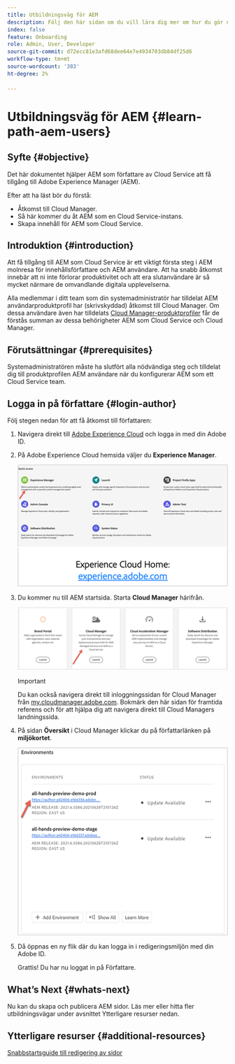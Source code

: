 ```yaml
---
title: Utbildningsväg för AEM
description: Följ den här sidan om du vill lära dig mer om hur du gör när du har fått åtkomst, om du är en AEM användare
index: false
feature: Onboarding
role: Admin, User, Developer
source-git-commit: d72ecc81e3afd68dee64e7e4934703db84df25d6
workflow-type: tm+mt
source-wordcount: '383'
ht-degree: 2%

---
```


# Utbildningsväg för AEM {#learn-path-aem-users}

## Syfte {#objective}

Det här dokumentet hjälper AEM som författare av Cloud Service att få tillgång till Adobe Experience Manager (AEM).

Efter att ha läst bör du förstå:

* Åtkomst till Cloud Manager.
* Så här kommer du åt AEM som en Cloud Service-instans.
* Skapa innehåll för AEM som Cloud Service.

## Introduktion  {#introduction}

Att få tillgång till AEM som Cloud Service är ett viktigt första steg i AEM molnresa för innehållsförfattare och AEM användare. Att ha snabb åtkomst innebär att ni inte förlorar produktivitet och att era slutanvändare är så mycket närmare de omvandlande digitala upplevelserna.

Alla medlemmar i ditt team som din systemadministratör har tilldelat AEM användarproduktprofil har (skrivskyddad) åtkomst till Cloud Manager. Om dessa användare även har tilldelats [Cloud Manager-produktprofiler](https://experienceleague.adobe.com/docs/experience-manager-cloud-service/onboarding/onboarding-concepts/aem-cs-team-product-profiles.html?lang=en#cloud-manager-product-profiles) får de förstås summan av dessa behörigheter AEM som Cloud Service och Cloud Manager.

## Förutsättningar  {#prerequisites}

Systemadministratören måste ha slutfört alla nödvändiga steg och tilldelat dig till produktprofilen AEM användare när du konfigurerar AEM som ett Cloud Service team.

## Logga in på författare {#login-author}

Följ stegen nedan för att få åtkomst till författaren:

1. Navigera direkt till [Adobe Experience Cloud](https://experience.adobe.com) och logga in med din Adobe ID.

1. På Adobe Experience Cloud hemsida väljer du **Experience Manager**.

   ![](/help/journey-onboarding/assets/setup-resources2.png)

1. Du kommer nu till AEM startsida. Starta **Cloud Manager** härifrån.

   ![](/help/journey-onboarding/assets/setup-resources3.png)

   >[!IMPORTANT]
   >Du kan också navigera direkt till inloggningssidan för Cloud Manager från [my.cloudmanager.adobe.com](https://my.cloudmanager.adobe.com/). Bokmärk den här sidan för framtida referens och för att hjälpa dig att navigera direkt till Cloud Managers landningssida.

1. På sidan **Översikt** i Cloud Manager klickar du på författarlänken på **miljökortet**.

   ![](/help/journey-onboarding/assets/author-environ.png)

1. Då öppnas en ny flik där du kan logga in i redigeringsmiljön med din Adobe ID.

   Grattis! Du har nu loggat in på Författare.

## What’s Next {#whats-next}

Nu kan du skapa och publicera AEM sidor. Läs mer eller hitta fler utbildningsvägar under avsnittet Ytterligare resurser nedan.

## Ytterligare resurser {#additional-resources}

[Snabbstartsguide till redigering av sidor](https://experienceleague.adobe.com/docs/experience-manager-cloud-service/sites/authoring/getting-started/quick-start.html?lang=en)